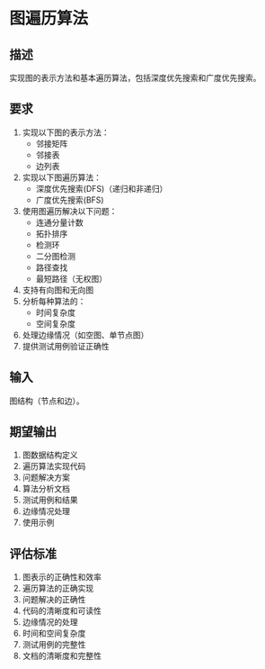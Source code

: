 # 图遍历算法

## 描述
实现图的表示方法和基本遍历算法，包括深度优先搜索和广度优先搜索。

## 要求
1. 实现以下图的表示方法：
   - 邻接矩阵
   - 邻接表
   - 边列表
2. 实现以下图遍历算法：
   - 深度优先搜索(DFS)（递归和非递归）
   - 广度优先搜索(BFS)
3. 使用图遍历解决以下问题：
   - 连通分量计数
   - 拓扑排序
   - 检测环
   - 二分图检测
   - 路径查找
   - 最短路径（无权图）
4. 支持有向图和无向图
5. 分析每种算法的：
   - 时间复杂度
   - 空间复杂度
6. 处理边缘情况（如空图、单节点图）
7. 提供测试用例验证正确性

## 输入
图结构（节点和边）。

## 期望输出
1. 图数据结构定义
2. 遍历算法实现代码
3. 问题解决方案
4. 算法分析文档
5. 测试用例和结果
6. 边缘情况处理
7. 使用示例

## 评估标准
1. 图表示的正确性和效率
2. 遍历算法的正确实现
3. 问题解决的正确性
4. 代码的清晰度和可读性
5. 边缘情况的处理
6. 时间和空间复杂度
7. 测试用例的完整性
8. 文档的清晰度和完整性